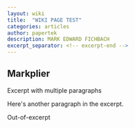 ```yaml
---
layout: wiki
title:  "WIKI PAGE TEST"
categories: articles
author: papertek
description: MARK EDWARD FICHBACH
excerpt_separator: <!-- excerpt-end -->
---
```


<!-- excerpt-start -->

## Markplier

Excerpt with multiple paragraphs

Here's another paragraph in the excerpt.

<!-- excerpt-end -->

<!-- excerpt-start -->

Out-of-excerpt

<!-- excerpt-end -->